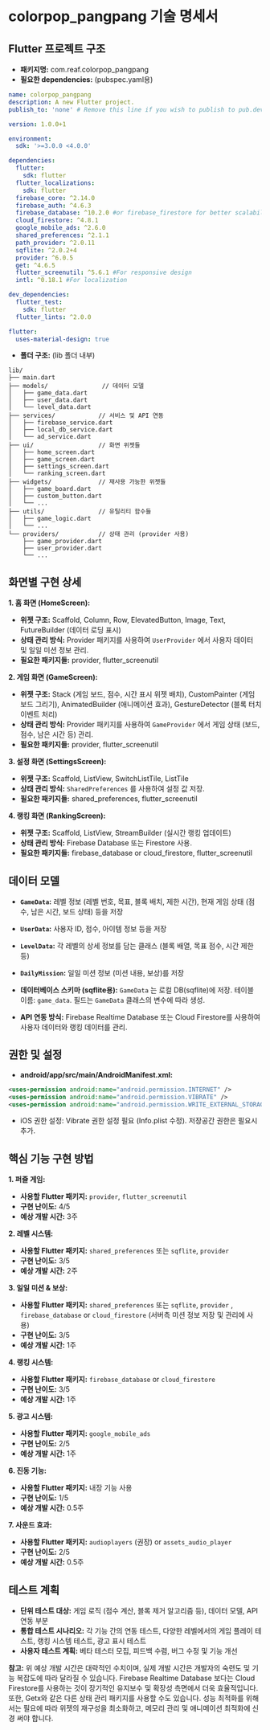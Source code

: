 # colorpop_pangpang 기술 명세서

## Flutter 프로젝트 구조

- **패키지명:** com.reaf.colorpop_pangpang
- **필요한 dependencies:** (pubspec.yaml용)

```yaml
name: colorpop_pangpang
description: A new Flutter project.
publish_to: 'none' # Remove this line if you wish to publish to pub.dev

version: 1.0.0+1

environment:
  sdk: '>=3.0.0 <4.0.0'

dependencies:
  flutter:
    sdk: flutter
  flutter_localizations:
    sdk: flutter
  firebase_core: ^2.14.0
  firebase_auth: ^4.6.3
  firebase_database: ^10.2.0 #or firebase_firestore for better scalability
  cloud_firestore: ^4.8.1
  google_mobile_ads: ^2.6.0
  shared_preferences: ^2.1.1
  path_provider: ^2.0.11
  sqflite: ^2.0.2+4
  provider: ^6.0.5
  get: ^4.6.5
  flutter_screenutil: ^5.6.1 #For responsive design
  intl: ^0.18.1 #For localization

dev_dependencies:
  flutter_test:
    sdk: flutter
  flutter_lints: ^2.0.0

flutter:
  uses-material-design: true
```

- **폴더 구조:** (lib 폴더 내부)

```
lib/
├── main.dart
├── models/               // 데이터 모델
│   ├── game_data.dart
│   ├── user_data.dart
│   └── level_data.dart
├── services/            // 서비스 및 API 연동
│   ├── firebase_service.dart
│   ├── local_db_service.dart
│   └── ad_service.dart
├── ui/                  // 화면 위젯들
│   ├── home_screen.dart
│   ├── game_screen.dart
│   ├── settings_screen.dart
│   └── ranking_screen.dart
├── widgets/             // 재사용 가능한 위젯들
│   ├── game_board.dart
│   ├── custom_button.dart
│   └── ...
├── utils/               // 유틸리티 함수들
│   ├── game_logic.dart
│   └── ...
└── providers/           // 상태 관리 (provider 사용)
    ├── game_provider.dart
    ├── user_provider.dart
    └── ...

```


## 화면별 구현 상세

**1. 홈 화면 (HomeScreen):**

- **위젯 구조:** Scaffold, Column, Row, ElevatedButton, Image, Text, FutureBuilder (데이터 로딩 표시)
- **상태 관리 방식:** Provider 패키지를 사용하여 `UserProvider` 에서 사용자 데이터 및 일일 미션 정보 관리.
- **필요한 패키지들:** provider, flutter_screenutil


**2. 게임 화면 (GameScreen):**

- **위젯 구조:** Stack (게임 보드, 점수, 시간 표시 위젯 배치), CustomPainter (게임 보드 그리기), AnimatedBuilder (애니메이션 효과), GestureDetector (블록 터치 이벤트 처리)
- **상태 관리 방식:** Provider 패키지를 사용하여 `GameProvider` 에서 게임 상태 (보드, 점수, 남은 시간 등) 관리.
- **필요한 패키지들:** provider, flutter_screenutil


**3. 설정 화면 (SettingsScreen):**

- **위젯 구조:** Scaffold, ListView, SwitchListTile, ListTile
- **상태 관리 방식:**  `SharedPreferences` 를 사용하여 설정 값 저장.
- **필요한 패키지들:** shared_preferences, flutter_screenutil


**4. 랭킹 화면 (RankingScreen):**

- **위젯 구조:** Scaffold, ListView, StreamBuilder (실시간 랭킹 업데이트)
- **상태 관리 방식:** Firebase Database 또는 Firestore 사용.
- **필요한 패키지들:** firebase_database or cloud_firestore, flutter_screenutil


## 데이터 모델

- **`GameData`:** 레벨 정보 (레벨 번호, 목표, 블록 배치, 제한 시간), 현재 게임 상태 (점수, 남은 시간, 보드 상태) 등을 저장
- **`UserData`:** 사용자 ID, 점수, 아이템 정보 등을 저장
- **`LevelData`:** 각 레벨의 상세 정보를 담는 클래스 (블록 배열, 목표 점수, 시간 제한 등)
- **`DailyMission`:** 일일 미션 정보 (미션 내용, 보상)를 저장

- **데이터베이스 스키마 (sqflite용):**  `GameData` 는 로컬 DB(sqflite)에 저장. 테이블 이름: `game_data`.  필드는 `GameData` 클래스의 변수에 따라 생성.
- **API 연동 방식:** Firebase Realtime Database 또는 Cloud Firestore를 사용하여 사용자 데이터와 랭킹 데이터를 관리.


## 권한 및 설정

- **android/app/src/main/AndroidManifest.xml:**

```xml
<uses-permission android:name="android.permission.INTERNET" />
<uses-permission android:name="android.permission.VIBRATE" />
<uses-permission android:name="android.permission.WRITE_EXTERNAL_STORAGE"/>  <!--For saving game data, if needed -->
```

- iOS 권한 설정:  Vibrate 권한 설정 필요 (Info.plist 수정). 저장공간 권한은 필요시 추가.


## 핵심 기능 구현 방법

**1. 퍼즐 게임:**

- **사용할 Flutter 패키지:**  `provider`, `flutter_screenutil`
- **구현 난이도:** 4/5
- **예상 개발 시간:** 3주

**2. 레벨 시스템:**

- **사용할 Flutter 패키지:**  `shared_preferences` 또는 `sqflite`,  `provider`
- **구현 난이도:** 3/5
- **예상 개발 시간:** 2주

**3. 일일 미션 & 보상:**

- **사용할 Flutter 패키지:** `shared_preferences` 또는 `sqflite`, `provider` , `firebase_database` or `cloud_firestore` (서버측 미션 정보 저장 및 관리에 사용)
- **구현 난이도:** 3/5
- **예상 개발 시간:** 1주


**4. 랭킹 시스템:**

- **사용할 Flutter 패키지:** `firebase_database` or `cloud_firestore`
- **구현 난이도:** 3/5
- **예상 개발 시간:** 1주


**5. 광고 시스템:**

- **사용할 Flutter 패키지:** `google_mobile_ads`
- **구현 난이도:** 2/5
- **예상 개발 시간:** 1주


**6. 진동 기능:**

- **사용할 Flutter 패키지:**  내장 기능 사용
- **구현 난이도:** 1/5
- **예상 개발 시간:** 0.5주


**7. 사운드 효과:**

- **사용할 Flutter 패키지:** `audioplayers` (권장) or `assets_audio_player`
- **구현 난이도:** 2/5
- **예상 개발 시간:** 0.5주


## 테스트 계획

- **단위 테스트 대상:** 게임 로직 (점수 계산, 블록 제거 알고리즘 등), 데이터 모델, API 연동 부분
- **통합 테스트 시나리오:**  각 기능 간의 연동 테스트,  다양한 레벨에서의 게임 플레이 테스트,  랭킹 시스템 테스트,  광고 표시 테스트
- **사용자 테스트 계획:**  베타 테스터 모집,  피드백 수렴,  버그 수정 및 기능 개선


**참고:**  위 예상 개발 시간은 대략적인 수치이며, 실제 개발 시간은 개발자의 숙련도 및 기능 복잡도에 따라 달라질 수 있습니다.  Firebase Realtime Database 보다는 Cloud Firestore를 사용하는 것이 장기적인 유지보수 및 확장성 측면에서 더욱 효율적입니다.  또한,  Getx와 같은 다른 상태 관리 패키지를 사용할 수도 있습니다.  성능 최적화를 위해서는 필요에 따라 위젯의 재구성을 최소화하고,  메모리 관리 및 애니메이션 최적화에 신경 써야 합니다.

